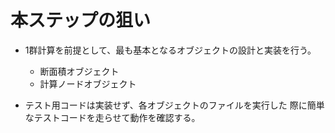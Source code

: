 # 本ステップの狙い

- 1群計算を前提として、最も基本となるオブジェクトの設計と実装を行う。
  - 断面積オブジェクト
  - 計算ノードオブジェクト

- テスト用コードは実装せず、各オブジェクトのファイルを実行した
  際に簡単なテストコードを走らせて動作を確認する。